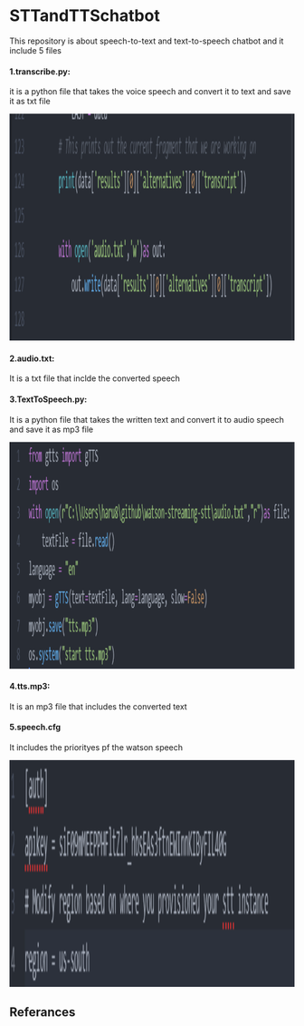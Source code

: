 # STTandTTSchatbot
This repository is about speech-to-text and text-to-speech chatbot and it include 5 files

#### 1.transcribe.py:
it is a python file that takes the voice speech and convert it to text and save it as txt file
<p><img src="./STTcode.png" width="800" height="400" title="STTcode"></p>

#### 2.audio.txt:
It is a txt file that inclde the converted speech

#### 3.TextToSpeech.py:
It is a python file that takes the written text and convert it to audio speech and save it as mp3 file
<p><img src="./TTScode.png" width="800" height="400" title="TTScode"></p>

#### 4.tts.mp3:
It is an mp3 file that includes the converted text

#### 5.speech.cfg
It includes the priorityes pf the watson speech
<p><img src="./speechcode.png" width="800" height="400" title="speechcode"></p>

## Referances



